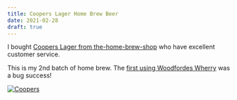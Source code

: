 ```yaml
---
title: Coopers Lager Home Brew Beer 
date: 2021-02-28
draft: true
---
```


I bought [Coopers Lager from the-home-brew-shop](https://www.the-home-brew-shop.co.uk/acatalog/Coopers_40_pint_Lager_Beer_Kit.html) who have excellent customer service.

This is my 2nd batch of home brew. The [first using Woodfordes Wherry](/2021/01/24/how-to-get-started-home-brewing-beer-woodfordes-wherry/) was a bug success!

[![Coopers](/images/2021-02-28/coopers.jpg "Coopers")](/images/2021-02-28/coopers.jpg)

